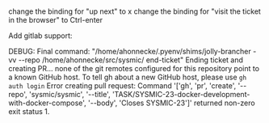# 
change the binding for "up next" to x
change the binding for "visit the ticket in the browser" to Ctrl-enter

Add gitlab support:

DEBUG: Final command: "/home/ahonnecke/.pyenv/shims/jolly-brancher -vv --repo /home/ahonnecke/src/sysmic/ end-ticket"
Ending ticket and creating PR...
none of the git remotes configured for this repository point to a known GitHub host. To tell gh about a new GitHub host, please use `gh auth login`
Error creating pull request: Command '['gh', 'pr', 'create', '--repo', 'sysmic/sysmic', '--title', 'TASK/SYSMIC-23-docker-development-with-docker-compose', '--body', 'Closes SYSMIC-23']' returned non-zero exit status 1.
